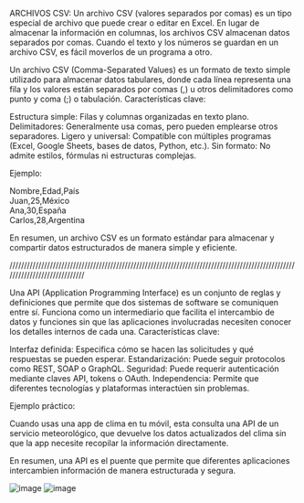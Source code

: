 ARCHIVOS CSV: Un archivo CSV (valores separados por comas) es un tipo especial de archivo que puede crear o editar en Excel. En lugar de almacenar la información en columnas, los archivos CSV almacenan datos separados por comas. Cuando el texto y los números se guardan en un archivo CSV, es fácil moverlos de un programa a otro.

Un archivo CSV (Comma-Separated Values) es un formato de texto simple utilizado para almacenar datos tabulares, donde cada línea representa una fila y los valores están separados por comas (,) u otros delimitadores como punto y coma (;) o tabulación.
Características clave:

Estructura simple: Filas y columnas organizadas en texto plano.
Delimitadores: Generalmente usa comas, pero pueden emplearse otros separadores.
Ligero y universal: Compatible con múltiples programas (Excel, Google Sheets, bases de datos, Python, etc.).
Sin formato: No admite estilos, fórmulas ni estructuras complejas.

Ejemplo:

Nombre,Edad,País  
Juan,25,México  
Ana,30,España  
Carlos,28,Argentina  

En resumen, un archivo CSV es un formato estándar para almacenar y compartir datos estructurados de manera simple y eficiente.

/////////////////////////////////////////////////////////////////////////////////////////////////////////////////////////////

Una API (Application Programming Interface) es un conjunto de reglas y definiciones que permite que dos sistemas de software se comuniquen entre sí. Funciona como un intermediario que facilita el intercambio de datos y funciones sin que las aplicaciones involucradas necesiten conocer los detalles internos de cada una.
Características clave:

Interfaz definida: Especifica cómo se hacen las solicitudes y qué respuestas se pueden esperar.
Estandarización: Puede seguir protocolos como REST, SOAP o GraphQL.
Seguridad: Puede requerir autenticación mediante claves API, tokens o OAuth.
Independencia: Permite que diferentes tecnologías y plataformas interactúen sin problemas.

Ejemplo práctico:

Cuando usas una app de clima en tu móvil, esta consulta una API de un servicio meteorológico, que devuelve los datos actualizados del clima sin que la app necesite recopilar la información directamente.

En resumen, una API es el puente que permite que diferentes aplicaciones intercambien información de manera estructurada y segura.


![image](https://github.com/user-attachments/assets/05b3ac1e-c45f-4a0d-bbc0-efb3a936dd6d)
![image](https://github.com/user-attachments/assets/a7bff1a5-2f4b-4eaa-a9db-36330aa7680e)


